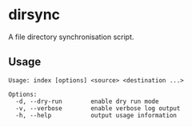 # dirsync

A file directory synchronisation script.

## Usage

```
Usage: index [options] <source> <destination ...>

Options:
  -d, --dry-run        enable dry run mode
  -v, --verbose        enable verbose log output
  -h, --help           output usage information
```
